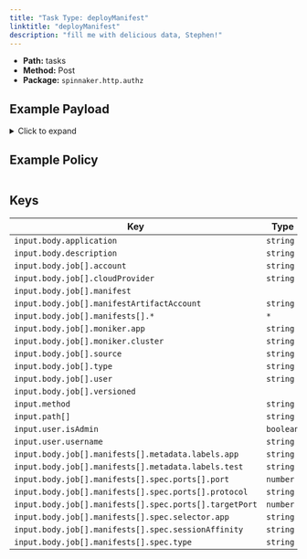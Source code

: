 ```yaml
---
title: "Task Type: deployManifest"
linktitle: "deployManifest"
description: "fill me with delicious data, Stephen!"
---
```


- **Path:** tasks
- **Method:** Post
- **Package:** `spinnaker.http.authz`

## Example Payload

<details><summary>Click to expand</summary>

```json
{
  "input": {
    "body": {
      "application": "hostname",
      "description": "Deploy manifest",
      "job": [
        {
          "account": "spinnaker",
          "cloudProvider": "kubernetes",
          "manifest": null,
          "manifestArtifactAccount": "embedded-artifact",
          "manifests": [
            {
              "apiVersion": "apps/v1",
              "kind": "Deployment",
              "metadata": {
                "annotations": {
                  "artifact.spinnaker.io/location": "staging",
                  "artifact.spinnaker.io/name": "hostname",
                  "artifact.spinnaker.io/type": "kubernetes/deployment",
                  "artifact.spinnaker.io/version": "",
                  "moniker.spinnaker.io/application": "hostname",
                  "moniker.spinnaker.io/cluster": "deployment hostname"
                },
                "labels": {
                  "app.kubernetes.io/managed-by": "spinnaker",
                  "app.kubernetes.io/name": "hostname"
                },
                "name": "hostname",
                "namespace": "staging"
              },
              "spec": {
                "replicas": 4,
                "selector": {
                  "matchLabels": {
                    "app": "hostname",
                    "version": "v1"
                  }
                },
                "strategy": {
                  "rollingUpdate": {
                    "maxSurge": 1,
                    "maxUnavailable": 1
                  },
                  "type": "RollingUpdate"
                },
                "template": {
                  "metadata": {
                    "annotations": {
                      "artifact.spinnaker.io/location": "staging",
                      "artifact.spinnaker.io/name": "hostname",
                      "artifact.spinnaker.io/type": "kubernetes/deployment",
                      "artifact.spinnaker.io/version": "",
                      "moniker.spinnaker.io/application": "hostname",
                      "moniker.spinnaker.io/cluster": "deployment hostname",
                      "prometheus.io/port": "9113",
                      "prometheus.io/scrape": "true"
                    },
                    "labels": {
                      "app": "hostname",
                      "app.kubernetes.io/managed-by": "spinnaker",
                      "app.kubernetes.io/name": "hostname",
                      "version": "v1"
                    }
                  },
                  "spec": {
                    "containers": [
                      {
                        "image": "rstarmer/hostname:v1",
                        "imagePullPolicy": "Always",
                        "name": "hostname",
                        "resources": {},
                        "volumeMounts": [
                          {
                            "mountPath": "/etc/nginx/conf.d/nginx-status.conf",
                            "name": "nginx-status-conf",
                            "readOnly": true,
                            "subPath": "nginx.status.conf"
                          }
                        ]
                      },
                      {
                        "args": [
                          "-nginx.scrape-uri=http://localhost:8090/nginx_status"
                        ],
                        "image": "nginx/nginx-prometheus-exporter:0.3.0",
                        "imagePullPolicy": "Always",
                        "name": "nginx-exporter",
                        "ports": [
                          {
                            "containerPort": 9113,
                            "name": "nginx-ex-port",
                            "protocol": "TCP"
                          }
                        ]
                      }
                    ],
                    "restartPolicy": "Always",
                    "volumes": [
                      {
                        "configMap": {
                          "defaultMode": 420,
                          "name": "nginx-status-conf-v000"
                        },
                        "name": "nginx-status-conf"
                      }
                    ]
                  }
                }
              }
            }
          ],
          "moniker": {
            "app": "hostname",
            "cluster": "deployment hostname"
          },
          "relationships": {
            "loadBalancers": [],
            "securityGroups": []
          },
          "source": "text",
          "type": "deployManifest",
          "user": "myUserName",
          "versioned": null
        }
      ]
    },
    "method": "POST",
    "path": [
      "tasks"
    ],
    "user": {
      "isAdmin": false,
      "roles": [],
      "username": "myUserName"
    }
  }
}
```
</details>

## Example Policy

```rego

```

## Keys

| Key                                                    | Type      | Description |
| ------------------------------------------------------ | --------- | ----------- |
| `input.body.application`                               | `string`  |             |
| `input.body.description`                               | `string`  |             |
| `input.body.job[].account`                             | `string`  |             |
| `input.body.job[].cloudProvider`                       | `string`  |             |
| `input.body.job[].manifest`                            | ` `       |             |
| `input.body.job[].manifestArtifactAccount`             | `string`  |             |
| `input.body.job[].manifests[].*`                       | `*`       |             |
| `input.body.job[].moniker.app`                         | `string`  |             |
| `input.body.job[].moniker.cluster`                     | `string`  |             |
| `input.body.job[].source`                              | `string`  |             |
| `input.body.job[].type`                                | `string`  |             |
| `input.body.job[].user`                                | `string`  |             |
| `input.body.job[].versioned`                           | ` `       |             |
| `input.method`                                         | `string`  |             |
| `input.path[]`                                         | `string`  |             |
| `input.user.isAdmin`                                   | `boolean` |             |
| `input.user.username`                                  | `string`  |             |
| `input.body.job[].manifests[].metadata.labels.app`     | `string`  |             |
| `input.body.job[].manifests[].metadata.labels.test`    | `string`  |             |
| `input.body.job[].manifests[].spec.ports[].port`       | `number`  |             |
| `input.body.job[].manifests[].spec.ports[].protocol`   | `string`  |             |
| `input.body.job[].manifests[].spec.ports[].targetPort` | `number`  |             |
| `input.body.job[].manifests[].spec.selector.app`       | `string`  |             |
| `input.body.job[].manifests[].spec.sessionAffinity`    | `string`  |             |
| `input.body.job[].manifests[].spec.type`               | `string`  |             |
